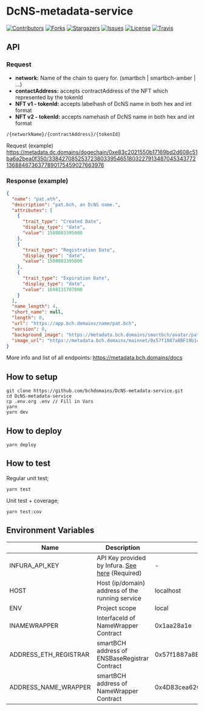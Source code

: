 # DcNS-metadata-service

[![Contributors][contributors-shield]][contributors-url]
[![Forks][forks-shield]][forks-url]
[![Stargazers][stars-shield]][stars-url]
[![Issues][issues-shield]][issues-url]
[![License][license-shield]][license-url]
[![Travis][travis-shield]][travis-url]

## API


### Request
- __network:__ Name of the chain to query for. (smartbch | smartbch-amber | ...)
- __contactAddress:__ accepts contractAddress of the NFT which represented by the tokenId
- __NFT v1 - tokenId:__ accepts labelhash of DcNS name in both hex and int format
- __NFT v2 - tokenId:__ accepts namehash of DcNS name in both hex and int format

```
/{networkName}/{contractAddress}/{tokenId}
```

Request (example)
https://metadata.dc.domains/dogechain/0xe83c2021550b17169bd2d608c51ba6a2bea0f350/33842708525372380339546518032279134870453437721368846736377890175459027663976

### Response (example)

```json
{
  "name": "pat.eth",
  "description": "pat.bch, an DcNS name.",
  "attributes": [
    {
      "trait_type": "Created Date",
      "display_type": "date",
      "value": 1580803395000
    },
    {
      "trait_type": "Registration Date",
      "display_type": "date",
      "value": 1580803395000
    },
    {
      "trait_type": "Expiration Date",
      "display_type": "date",
      "value": 1698131707000
    }
  ],
  "name_length": 4,
  "short_name": null,
  "length": 0,
  "url": "https://app.bch.domains/name/pat.bch",
  "version": 0,
  "background_image": "https://metadata.bch.domains/smartbch/avatar/pat.bch",
  "image_url": "https://metadata.bch.domains/mainnet/0x57f1887a8BF19b14fC0dF6Fd9B2acc9Af147eA85/0x5d5727cb0fb76e4944eafb88ec9a3cf0b3c9025a4b2f947729137c5d7f84f68f/image"
}

```

More info and list of all endpoints: https://metadata.bch.domains/docs


## How to setup

```
git clone https://github.com/bchdomains/DcNS-metadata-service.git
cd DcNS-metadata-service
cp .env.org .env // Fill in Vars
yarn
yarn dev
```


## How to deploy

```
yarn deploy
```


## How to test

Regular unit test;
```
yarn test
```

Unit test + coverage;
```
yarn test:cov
```


## Environment Variables

| Name | Description | Default value | Options |
| ---- | ----------- | ------------- | ------- |
| INFURA_API_KEY | API Key provided by Infura. [See here](https://infura.io/docs/gettingStarted/projectSecurity) (Required) | - | - |
| HOST | Host (ip/domain) address of the running service | localhost | - | No |
| ENV | Project scope | local | local/prod |
| INAMEWRAPPER | InterfaceId of NameWrapper Contract | 0x1aa28a1e | - |
| ADDRESS_ETH_REGISTRAR | smartBCH address of ENSBaseRegistrar Contract | 0x57f1887a8BF19b14fC0dF6Fd9B2acc9Af147eA85 | - |
| ADDRESS_NAME_WRAPPER | smartBCH address of NameWrapper Contract | 0x4D83cea620E3864F912046b73bB3a6c04Da75990 | - |


<!-- MARKDOWN LINKS & IMAGES -->
<!-- https://www.markdownguide.org/basic-syntax/#reference-style-links -->
[contributors-shield]: https://img.shields.io/github/contributors/bchdomains/DcNS-metadata-service.svg?style=for-the-badge
[contributors-url]: https://github.com/bchdomains/DcNS-metadata-service/graphs/contributors
[forks-shield]: https://img.shields.io/github/forks/bchdomains/DcNS-metadata-service.svg?style=for-the-badge
[forks-url]: https://github.com/mdtanrikulu/bchdomains/DcNS-metadata-service/members
[stars-shield]: https://img.shields.io/github/stars/bchdomains/DcNS-metadata-service.svg?style=for-the-badge
[stars-url]: https://github.com/bchdomains/DcNS-metadata-service/stargazers
[issues-shield]: https://img.shields.io/github/issues/bchdomains/DcNS-metadata-service.svg?style=for-the-badge
[issues-url]: https://github.com/bchdomains/DcNS-metadata-service/issues
[license-shield]: https://img.shields.io/github/license/bchdomains/DcNS-metadata-service.svg?style=for-the-badge
[license-url]: https://github.com/bchdomains/DcNS-metadata-service/blob/master/LICENSE
[travis-shield]: https://img.shields.io/travis/com/bchdomains/DcNS-metadata-service/master?style=for-the-badge
[travis-url]: https://travis-ci.com/github/bchdomains/DcNS-metadata-service
